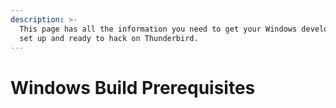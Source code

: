 ```yaml
---
description: >-
  This page has all the information you need to get your Windows development environment
  set up and ready to hack on Thunderbird.
---
```


# Windows Build Prerequisites

